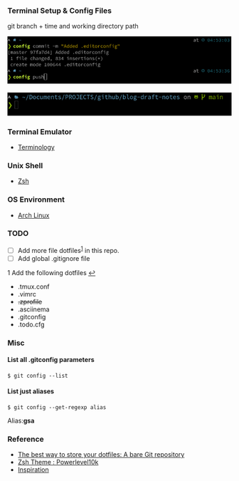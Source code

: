 ### Terminal Setup & Config Files

git branch + time and working directory path

![syntax highlight](./shell.png)



![git branch](./shell-2.png)

### Terminal Emulator

- [Terminology](https://www.enlightenment.org/docs/apps/terminology.md)

### Unix Shell

- [Zsh](https://en.wikipedia.org/wiki/Z_shell)

### OS Environment

- [Arch Linux](https://archlinux.org)

### TODO

- [ ] Add more file dotfiles<sup id ="fn1">[1](#add-more-dotfiles)</sup> in this repo.
- [ ] Add global .gitignore file

<span id="fn1">1 </span> Add the following dotfiles [&#8617;](#fn1)

- .tmux.conf
- .vimrc
- ~~.zprofile~~
- .asciinema
- .gitconfig
- .todo.cfg

### Misc

#### List all .gitconfig parameters

```shell
$ git config --list
```

#### List just aliases

```shell
$ git config --get-regexp alias
```

Alias:**gsa**

### Reference

- [The best way to store your dotfiles: A bare Git repository](https://www.atlassian.com/git/tutorials/dotfiles)
- [Zsh Theme : Powerlevel10k](https://github.com/romkatv/powerlevel10k)
- [Inspiration](https://github.com/Powerlevel9k/powerlevel9k/wiki/Show-Off-Your-Config)
